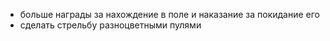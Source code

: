 - больше награды за нахождение в поле и наказание за покидание его
- сделать стрельбу разноцветными пулями 